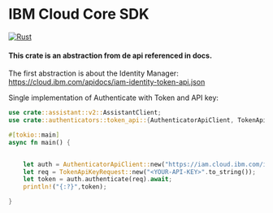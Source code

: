 # IBM Cloud Core SDK 
[![Rust](https://github.com/rogeriob2br/ibmcloud-core/actions/workflows/rust.yml/badge.svg)](https://github.com/rogeriob2br/ibmcloud-core/actions/workflows/rust.yml)

#### This crate is an abstraction from de api referenced in docs.

The first abstraction is about the Identity Manager: https://cloud.ibm.com/apidocs/iam-identity-token-api.json

Single implementation of Authenticate with Token and API key:

```rust
use crate::assistant::v2::AssistantClient;
use crate::authenticators::token_api::{AuthenticatorApiClient, TokenApiKeyRequest};

#[tokio::main]
async fn main() {


    let auth = AuthenticatorApiClient::new("https://iam.cloud.ibm.com/identity/token".to_string());
    let req = TokenApiKeyRequest::new("<YOUR-API-KEY>".to_string());
    let token = auth.authenticate(req).await;
    println!("{:?}",token);

}
```
